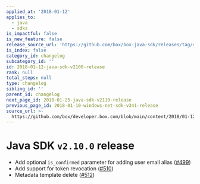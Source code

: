 ```yaml
---
applied_at: '2018-01-12'
applies_to:
  - java
  - sdks
is_impactful: false
is_new_feature: false
release_source_url: 'https://github.com/box/box-java-sdk/releases/tag/v2.10.0'
is_index: false
category_id: changelog
subcategory_id: ''
id: 2018-01-12-java-sdk-v2100-release
rank: null
total_steps: null
type: changelog
sibling_id: ''
parent_id: changelog
next_page_id: 2018-01-25-java-sdk-v2110-release
previous_page_id: 2018-01-10-windows-net-sdk-v341-release
source_url: >-
  https://github.com/box/developer.box.com/blob/main/content/2018/01-12-java-sdk-v2100-release.md
---
```

# Java SDK `v2.10.0` release

- Add optional `is_confirmed` parameter for adding user email alias ([#499](https://github.com/box/box-java-sdk/pull/499))
- Add support for token revocation ([#510](https://github.com/box/box-java-sdk/pull/510))
- Metadata template delete ([#512](https://github.com/box/box-java-sdk/pull/512))